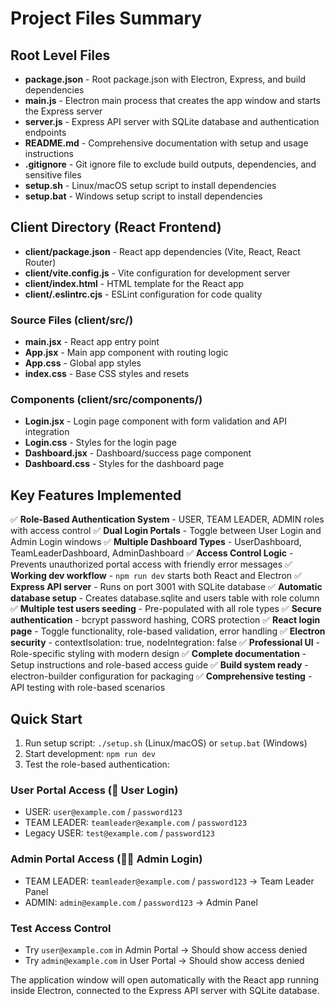# Project Files Summary

## Root Level Files

- **package.json** - Root package.json with Electron, Express, and build dependencies
- **main.js** - Electron main process that creates the app window and starts the Express server
- **server.js** - Express API server with SQLite database and authentication endpoints
- **README.md** - Comprehensive documentation with setup and usage instructions
- **.gitignore** - Git ignore file to exclude build outputs, dependencies, and sensitive files
- **setup.sh** - Linux/macOS setup script to install dependencies
- **setup.bat** - Windows setup script to install dependencies

## Client Directory (React Frontend)

- **client/package.json** - React app dependencies (Vite, React, React Router)
- **client/vite.config.js** - Vite configuration for development server
- **client/index.html** - HTML template for the React app
- **client/.eslintrc.cjs** - ESLint configuration for code quality

### Source Files (client/src/)

- **main.jsx** - React app entry point
- **App.jsx** - Main app component with routing logic
- **App.css** - Global app styles
- **index.css** - Base CSS styles and resets

### Components (client/src/components/)

- **Login.jsx** - Login page component with form validation and API integration
- **Login.css** - Styles for the login page
- **Dashboard.jsx** - Dashboard/success page component
- **Dashboard.css** - Styles for the dashboard page

## Key Features Implemented

✅ **Role-Based Authentication System** - USER, TEAM LEADER, ADMIN roles with access control
✅ **Dual Login Portals** - Toggle between User Login and Admin Login windows
✅ **Multiple Dashboard Types** - UserDashboard, TeamLeaderDashboard, AdminDashboard
✅ **Access Control Logic** - Prevents unauthorized portal access with friendly error messages
✅ **Working dev workflow** - `npm run dev` starts both React and Electron
✅ **Express API server** - Runs on port 3001 with SQLite database
✅ **Automatic database setup** - Creates database.sqlite and users table with role column
✅ **Multiple test users seeding** - Pre-populated with all role types
✅ **Secure authentication** - bcrypt password hashing, CORS protection
✅ **React login page** - Toggle functionality, role-based validation, error handling
✅ **Electron security** - contextIsolation: true, nodeIntegration: false
✅ **Professional UI** - Role-specific styling with modern design
✅ **Complete documentation** - Setup instructions and role-based access guide
✅ **Build system ready** - electron-builder configuration for packaging
✅ **Comprehensive testing** - API testing with role-based scenarios

## Quick Start

1. Run setup script: `./setup.sh` (Linux/macOS) or `setup.bat` (Windows)
2. Start development: `npm run dev`
3. Test the role-based authentication:

### User Portal Access (👤 User Login)
- USER: `user@example.com` / `password123`
- TEAM LEADER: `teamleader@example.com` / `password123`
- Legacy USER: `test@example.com` / `password123`

### Admin Portal Access (👨‍💼 Admin Login)
- TEAM LEADER: `teamleader@example.com` / `password123` → Team Leader Panel
- ADMIN: `admin@example.com` / `password123` → Admin Panel

### Test Access Control
- Try `user@example.com` in Admin Portal → Should show access denied
- Try `admin@example.com` in User Portal → Should show access denied

The application window will open automatically with the React app running inside Electron, connected to the Express API server with SQLite database.
